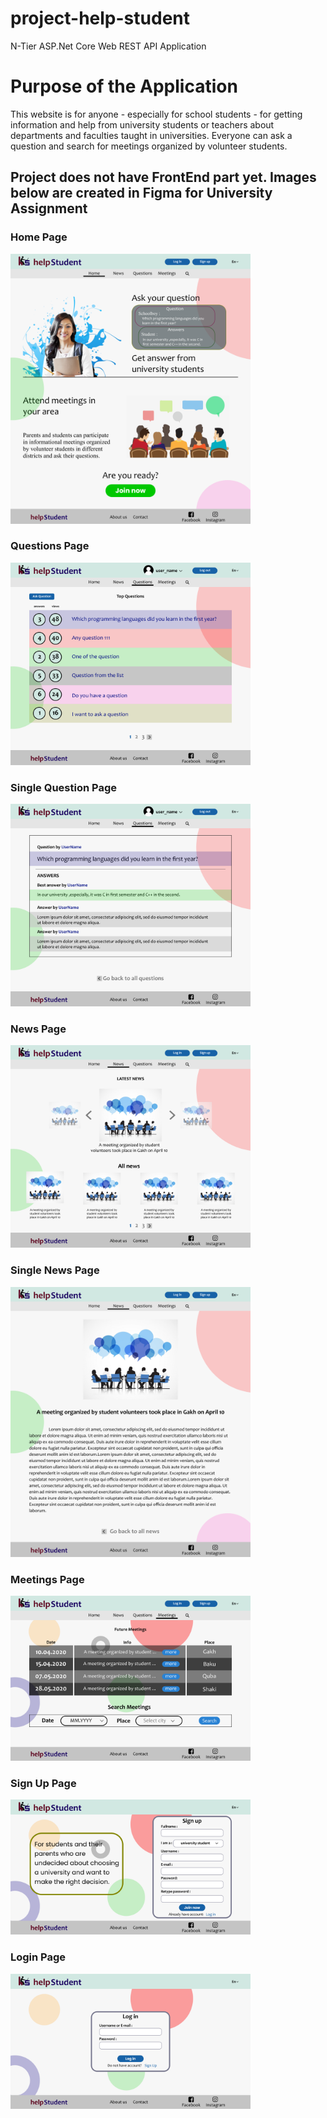 # project-help-student
N-Tier ASP.Net Core Web REST API Application

# Purpose of the Application
This website is for anyone - especially for school students - for getting information and help from
university students or teachers about departments and faculties taught in universities. Everyone
can ask a question and search for meetings organized by volunteer students.

## Project does not have FrontEnd part yet. Images below are created in Figma for University Assignment
### Home Page
<img src="ProjectInfoREADME/Home.png" alt="HomePage" width="384" height="432"/>

### Questions Page
<img src="ProjectInfoREADME/Questions.png" alt="HomePage" width="384" height="324"/>

### Single Question Page
<img src="ProjectInfoREADME/OneQuestion.png" alt="HomePage" width="384" height="324"/>

### News Page
<img src="ProjectInfoREADME/News.png" alt="HomePage" width="384" height="324"/>

### Single News Page
<img src="ProjectInfoREADME/OneNews.png" alt="HomePage" width="384" height="432"/>

### Meetings Page
<img src="ProjectInfoREADME/Meetings.png" alt="HomePage" width="384" height="264"/>

### Sign Up Page
<img src="ProjectInfoREADME/Sign up.png" alt="HomePage" width="384" height="216"/>

### Login Page
<img src="ProjectInfoREADME/LogIn.png" alt="HomePage" width="384" height="216"/>

